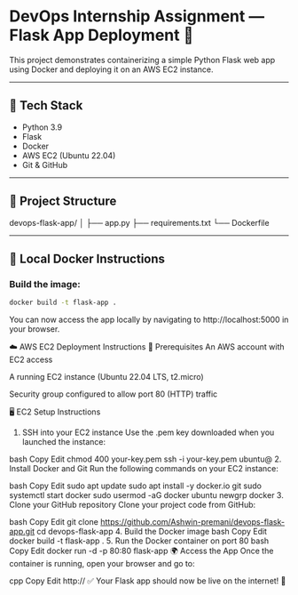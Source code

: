 # DevOps Internship Assignment — Flask App Deployment 🚀

This project demonstrates containerizing a simple Python Flask web app using Docker and deploying it on an AWS EC2 instance.

---

## 🧱 Tech Stack
- Python 3.9
- Flask
- Docker
- AWS EC2 (Ubuntu 22.04)
- Git & GitHub

---

## 📁 Project Structure

devops-flask-app/
│
├── app.py
├── requirements.txt
└── Dockerfile



---

## 🧪 Local Docker Instructions

### Build the image:
```bash
docker build -t flask-app .
```
You can now access the app locally by navigating to http://localhost:5000 in your browser.

☁️ AWS EC2 Deployment Instructions
🔧 Prerequisites
An AWS account with EC2 access

A running EC2 instance (Ubuntu 22.04 LTS, t2.micro)

Security group configured to allow port 80 (HTTP) traffic

🖥️ EC2 Setup Instructions
1. SSH into your EC2 instance
Use the .pem key downloaded when you launched the instance:

bash
Copy
Edit
chmod 400 your-key.pem
ssh -i your-key.pem ubuntu@<your-ec2-public-ip>
2. Install Docker and Git
Run the following commands on your EC2 instance:

bash
Copy
Edit
sudo apt update
sudo apt install -y docker.io git
sudo systemctl start docker
sudo usermod -aG docker ubuntu
newgrp docker
3. Clone your GitHub repository
Clone your project code from GitHub:

bash
Copy
Edit
git clone https://github.com/Ashwin-premani/devops-flask-app.git
cd devops-flask-app
4. Build the Docker image
bash
Copy
Edit
docker build -t flask-app .
5. Run the Docker container on port 80
bash
Copy
Edit
docker run -d -p 80:80 flask-app
🌍 Access the App
Once the container is running, open your browser and go to:

cpp
Copy
Edit
http://<your-ec2-public-ip>
✅ Your Flask app should now be live on the internet! 🎉

